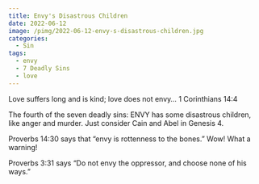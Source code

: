 ```yaml
---
title: Envy's Disastrous Children
date: 2022-06-12
image: /pimg/2022-06-12-envy-s-disastrous-children.jpg
categories:
  - Sin
tags:
  - envy
  - 7 Deadly Sins
  - love
---
```


<p data-block-key="bmgi7">Love suffers long and is kind; love does not envy…   1 Corinthians 14:4</p><p data-block-key="fovu8">The fourth of the seven deadly sins: ENVY has some disastrous children, like anger and murder. Just consider Cain and Abel in Genesis 4.</p><p data-block-key="49cvq">Proverbs 14:30 says that “envy is rottenness to the bones.” Wow! What a warning!</p><p data-block-key="94j1t">Proverbs 3:31 says “Do not envy the oppressor, and choose none of his ways.”</p>

